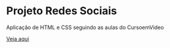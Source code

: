 # Projeto Redes Sociais
 Aplicação de HTML e CSS seguindo as aulas do CursoemVideo

<a href="https://diamondarms.github.io/Projeto-Redes-Sociais/projeto%20social/projeto-social.html"> Veja aqui </a>
